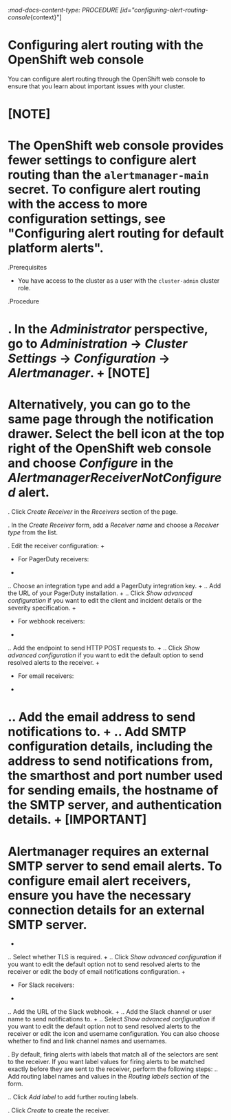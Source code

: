 :_mod-docs-content-type: PROCEDURE
[id="configuring-alert-routing-console_{context}"]
# Configuring alert routing with the OpenShift web console

You can configure alert routing through the OpenShift web console to ensure that you learn about important issues with your cluster. 

[NOTE]
====
The OpenShift web console provides fewer settings to configure alert routing than the `alertmanager-main` secret. To configure alert routing with the access to more configuration settings, see "Configuring alert routing for default platform alerts".
====

.Prerequisites

* You have access to the cluster as a user with the `cluster-admin` cluster role.

.Procedure

. In the *Administrator* perspective, go to *Administration* -> *Cluster Settings* -> *Configuration* -> *Alertmanager*.
+
[NOTE]
====
Alternatively, you can go to the same page through the notification drawer. Select the bell icon at the top right of the OpenShift web console and choose *Configure* in the *AlertmanagerReceiverNotConfigured* alert.
====

. Click *Create Receiver* in the *Receivers* section of the page.

. In the *Create Receiver* form, add a *Receiver name* and choose a *Receiver type* from the list.

. Edit the receiver configuration:
+
* For PagerDuty receivers:
+
.. Choose an integration type and add a PagerDuty integration key.
+
.. Add the URL of your PagerDuty installation.
+
.. Click *Show advanced configuration* if you want to edit the client and incident details or the severity specification.
+
* For webhook receivers:
+
.. Add the endpoint to send HTTP POST requests to.
+
.. Click *Show advanced configuration* if you want to edit the default option to send resolved alerts to the receiver.
+
* For email receivers:
+
.. Add the email address to send notifications to.
+
.. Add SMTP configuration details, including the address to send notifications from, the smarthost and port number used for sending emails, the hostname of the SMTP server, and authentication details.
+
[IMPORTANT]
====
Alertmanager requires an external SMTP server to send email alerts. To configure email alert receivers, ensure you have the necessary connection details for an external SMTP server.
====
+
.. Select whether TLS is required.
+
.. Click *Show advanced configuration* if you want to edit the default option not to send resolved alerts to the receiver or edit the body of email notifications configuration.
+
* For Slack receivers:
+
.. Add the URL of the Slack webhook.
+
.. Add the Slack channel or user name to send notifications to.
+
.. Select *Show advanced configuration* if you want to edit the default option not to send resolved alerts to the receiver or edit the icon and username configuration. You can also choose whether to find and link channel names and usernames.

. By default, firing alerts with labels that match all of the selectors are sent to the receiver. If you want label values for firing alerts to be matched exactly before they are sent to the receiver, perform the following steps:
.. Add routing label names and values in the *Routing labels* section of the form.

.. Click *Add label* to add further routing labels.

. Click *Create* to create the receiver.
